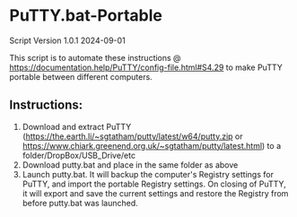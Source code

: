 # PuTTY.bat-Portable
Script Version 1.0.1 2024-09-01


This script is to automate these instructions @ https://documentation.help/PuTTY/config-file.html#S4.29  to make PuTTY portable between different computers.

## Instructions:
1. Download and extract PuTTY (https://the.earth.li/~sgtatham/putty/latest/w64/putty.zip or https://www.chiark.greenend.org.uk/~sgtatham/putty/latest.html) to a folder/DropBox/USB_Drive/etc
2. Download putty.bat and place in the same folder as above
3. Launch putty.bat. It will backup the computer's Registry settings for PuTTY, and import the portable Registry settings. On closing of PuTTY, it will export and save the current settings and restore the Registry from before putty.bat was launched.
